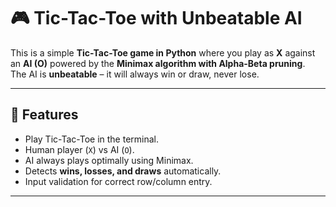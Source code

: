 # 🎮 Tic-Tac-Toe with Unbeatable AI

This is a simple **Tic-Tac-Toe game in Python** where you play as **X** against an **AI (O)** powered by the **Minimax algorithm with Alpha-Beta pruning**.  
The AI is **unbeatable** – it will always win or draw, never lose.  

---

## 📌 Features
- Play Tic-Tac-Toe in the terminal.
- Human player (`X`) vs AI (`O`).
- AI always plays optimally using Minimax.
- Detects **wins, losses, and draws** automatically.
- Input validation for correct row/column entry.

---
